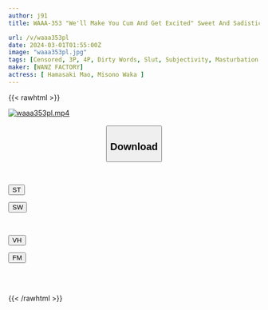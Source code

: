 ```yaml
---
author: j91
title: WAAA-353 "We'll Make You Cum And Get Excited" Sweet And Sadistic Reverse 3P Masturbation Support! W Whispering In The Ear And Provoking Rush To The Breasts! [ASMR Subjective That Will Melt Your Brain] Mao Hamasaki, Waka Misono

url: /v/waaa353pl
date: 2024-03-01T01:55:00Z
image: "waaa353pl.jpg"
tags: [Censored, 3P, 4P, Dirty Words, Slut, Subjectivity, Masturbation Support	]
maker: [WANZ FACTORY]
actress: [ Hamasaki Mao, Misono Waka ]
---
```



{{< rawhtml >}}

<div class="video" data-videoid="pYlPBYzrY6UrYzj">
    <a href="javascript:;">
        <img src="/v/waaa353pl/waaa353pl.jpg" width="WIDTH" height="HEIGHT" alt="waaa353pl.mp4" loading="lazy">
    </a>
</div>

<script type="text/javascript" src="https://j91.asia/asset/on-demand-st.js"></script>

<br>
  <link rel="stylesheet" href="https://j91.asia/asset/bs5.css">
  
  <center>
  <button class="btn btn-primary" type="button" data-bs-toggle="collapse" data-bs-target=".multi-collapse" aria-expanded="false" aria-controls="multiCollapseExample1 multiCollapseExample2"><h2>Download</h2></button></center>
</p>
<div class="row">
  <div class="col">
    <div class="collapse multi-collapse" id="multiCollapseExample1">
      <div class="card card-body">
	      	      <br>
<div class="buttons">  
<p><a href="https://streamtape.to/v/pYlPBYzrY6UrYzj" target="_blank"><button class="btn-hover color-3"><i class="fa fa-download"></i> ST</button></a></p>
<p><a href="https://cdnwish.com/hyw5374dhjts" target="_blank"><button class="btn-hover color-2"><i class="fa fa-download"></i> SW</button></a></p></div>
    </div>
  </div>
</div>
  <div class="col">
    <div class="collapse multi-collapse" id="multiCollapseExample2">
      <div class="card card-body">
	      <br>
<div class="buttons">
<p><a href="https://vidhidepro.com/f/7kry9e6xio08"><button class="btn-hover color-9"><i class="fa fa-download"></i> VH</button></a></p>
<p><a href="https://filemoon.sx/d/hws7dr6r6di9"><button class="btn-hover color-8"><i class="fa fa-download"></i> FM</button></a></p></div>
<br><br>
      </div>
    </div>
  </div>
</div>

{{< /rawhtml >}}